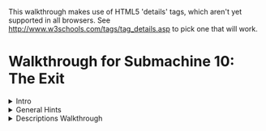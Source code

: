 This walkthrough makes use of HTML5 'details' tags, which aren't yet supported in all browsers. See http://www.w3schools.com/tags/tag_details.asp to pick one that will work.


Walkthrough for Submachine 10: The Exit
=======================================
<details><summary>Intro</summary>
Welcome to the final "Submachine" game! The series has spanned 10 episodes in as many years. The creator, Mateusz Skutnik, has finished up with the best art and longest trek so far. I've enjoyed the series greatly, so I wanted to put some work into a good walkthrough for others. Prior experience with Submachine in not necessary, but there are many references to previous games for those who want to look back.

The game world consists of 8 major areas, each of which has a portal back to a section of a previous Submachine game. The graphic style is that of the original, but updates were made so that they'd be appropriate to the new game. Most of the game play involves clicking switches, collecting items, and finding out where to put them.

There are a few parts to this walkthrough. I try to have progressive hints throughout, so that you can figure out as much as possible on your own. Also, each successive part is more detail oriented, so you can look for high level hints in the "Hints" section, detailed directions, you'll need to check out the "Efficiency" section.

"Explanations Walkthrough" leads you to clues to what you need before finding those items. It's a lot of back and forth, but hopefully you will understand what's going on. "Efficiency Walkthrough" is designed around subgoals for accessing the ending. Items are collected and used at convenient times with no explanation about what they are.

"Secrets" contains info for getting the ten small red balls that are used to access extra text just before finishing the game. Items used solely to acquire secrets are mostly ignored by the main walkthroughs, except under special spoiler tags.

I label areas mainly by their teleporter coordinates. So, '101' means first and third buttons depressed before activating teleporter. I also use a 'P' to mean through the powered portal. So '110P' means the area from the beginning of Sub 6: The Edge.

Remember that the game is designed so that you can't get stuck. No matter what you've done, what you have, or where you are, you can still reach the ending! (And you can still get all the secrets!)

Enjoy!
</details>
<details><summary>General Hints</summary>
- You're not stuck.
- Really, you're not stuck. The ending is reachable from any situation.
- The secrets are also reachable from any situation.
- If an item came from a device, it probably goes into a similar device.
- Mechanisms with little red and green lights need to be activated elsewhere.
- Pick up everything. There are no useless items.
- There are a few useless mechanisms.
- Most mechanisms have visual clues for how to activate them. Like missing pieces.
- If a mechanism stops working, you don't need it any more.
- Some obvious items are for non-obvious secrets. Progress is better than completion.
- There are some things you'll understand early, but can't be solved until much later.
- All ten secrets are small red balls. Some are hidden in "plain sight".
</details>
<details><summary>Descriptions Walkthrough</summary>
This takes you through the game, pointing out clues. It's more commentary than directions, so it's good if you want vague hints, or want to read about a previous section to see if you missed an obscured clue. The back story is left out, but you're led to in-game papers that describe it. Secrets are dealt with as if they were normal game items, but more vague and left out of the spoiler hints. This walkthrough is set up as if it's telling the protagonist's story. Read the Efficiency Walkthrough section if you need clearer guidance.

This is written as if we have everything we need to pass each obstacle. The player will have to jump back and forth between areas to actually reach the area in the next paragraph. Read about what you see, for subtle hints about what to do next. Spoiler hints will say where to go, but not what to do there or the best order to do anything.

Progressive spoilers: character of the game, descriptions and clues, search locations

1. <details><summary>Chapter 1: Where Am I?</summary>
  The first part of the game is simple and linear. Explore a bit, click to collect items, and use them where you can. Don't miss the 'Backpack' early on, you have limited inventory space! Figure out how the game works. Pass though rooms and portals. Find the teleporter to finish this part.
  1. <details><summary>Docks</summary>
    - We start off on an unstable platform with stone floating around. This seems to be a technologically mixed area that plaques call the Northern Garden docks. There are four labeled 'docks'. There's a ship anchored (literally) to one of the docks, but we can't see it. There's a ladder, but all it has is a glowing orb at the top. It seems small enough to grab. A hole in the ground leads to a machine that doesn't do anything, but does have a hole for something. Pieces of the wall are floating around. They seem to be centered on something. There's a building blocking our path. The circular device nearby looks like it might be useful.
    - <details><summary>Hint</summary>
      - Put the Light Sphere in the circular device to gain access to the building.</details></details>
  2. <details><summary>Control Room</summary>
    - This is a modest building that seems in disrepair. There are some levers upstairs labeled like the docks. What dock was the ship at? There's a backpack by a chair that looks useful. The stairway doesn't go anywhere. What breaks up support beams but leaves them floating? There's a vending machine in the corner. It seems to require an id card. Maybe there's one on the ship?
    - <details><summary>Hint</summary>
      - Click the lever marked '3' to move the ladder to the ship.</details></details>
  3. <details><summary>Ship</summary>
    - We can reach what seems to be a space ship, but it still needs power. Luckily, there's ship number card by the entrance, and those cables go right into the machine we saw.
    - <details><summary>Hint</summary>
      Take the Id to the vending machine, insert it to get a Bottle Fuse, take it outside to the machine in the hole. Insert it and press the button.</details>
    - The ship is so old that there's mold everywhere! It's interesting to look at, but probably doesn't do anything anymore. Maybe there's some scrap to collect on board. We found the bridge, but the security is still in place, and we don't have a captain's ID badge, or whatever goes in the other slot. There's a hatch missing a handle, maybe that's still around somewhere.
    - <details><summary>Hint</summary>
      - The Door Valve is on the other side of the ship. Insert it into the hatch and click to open it.</details></details>
  4. <details><summary>Old House</summary>
    - We found a karma portal like the ones in previous Submachine games. They'll probably take us to many unusual places. This place seems like an old house. The way is blocked a bit, but nothing too difficult to handle. There's a hole in the floor with a little red ball at the bottom. Looks like something valuable, but we can't reach it. Even if we found a long stick to reach, it's so far down that grabbing it would be a problem. There's some strange equipment around. One large capsule has lights on it and a panel that might open, but it won't and the device seems inactive. The nearby door is shut and not opening. There's another unusual device on a lower level, but it seems to be missing some parts. All the statues are facing some brick structure that seems subtly out of place with the house. It must be important.</details></details>
2. <details><summary>Chapter 2: Grand Tour</summary>
  Now that you have access to a teleporter, there are many worlds to explore. Go from place to place collecting and using items. About half of them are used in the area you found them in, the rest go through the teleporter. Use the powered portals to get to areas from previous Submachine games. You'll finish this part of the game when you gather all the pieces to activate the powered portal in the first area.
  1. <details><summary>001 The Pyramid</summary>
    - There's a bunch of ancient Egyptian stuff around, but the pyramid walls look like copper. There's a couple of geared devises on walls, but neither is complete. There's a totem with Hieroglyphics on it, and there are some papers around with the same symbols. A box on an upper level has the same symbol as the totem, but it doesn't seem to do anything. There are a couple of jackal heads that teleport us between them, which is odd because there are ladders that reach them both. There's also an odd gray stone device with buttons, attached to a socket. There's nothing around that fits in, though.
    - <details><summary>Hint</summary>
      - The last hieroglyph page is in 111. The Karma Vile for the stone device is in 110P. You get the first Cog Wheel from the box when the totem is set up properly. The other 3 are in 001P, 101P, and 011. </details>
    - The ladders both drop down into compartments below. There's a glowing portal down one, and a glowing device down the other. They look useful. 
    </details>
  2. <details><summary>010 The Excavation</summary>
    - Looks like a work site, but the drill is busted. It's turned off and there's a handle in what looks like red sand. It appears to be solid. There's sand on the other side too, but it doesn't fill the hole. There's a machine that seems to open a hatch somewhere. There's a glowing Range Confirmator that may need power.
    - <details><summary>Hint</summary>
      - Get the handle and put it on the drill. Open the handles and pull both levers to activate it.</details>
    The drill must have already done its work, because there is equipment down its hole. One of the Range Confirmators is in a socket with a green light. There are two other sockets with red lights. There are two airlocks, but one is missing a handle. We can get past the other one. There's a closed hatch and a bar that looks like a handle.
    - <details><summary>Hint</summary>
      - Open the other airlock with the handle, place both Confirmators in the sockets and activate the machine to open the hatch</details>
    - There's a piece of paper with a some kind of rune on it here, and a large portal beyond the hatch.</details></details>
3. and more...

more
----
        <details>
        <summary>011 Shiva</summary>
            <p>This place consists of three large metal spheres, connected by a large pipe. The pipe is busted open and we can climb inside. Unfortunately, there are security fields blocking access to two of the spheres. We can enter the third, which has some kind of rotating device. Activating it changes some of its lights from red to green and vise versa, but anything but the original position puts up a security gate to that we can't leave. We can go all the way around the largest sphere and enter through a hatch. It seems to be a computer interface. There are a lot of green lights around. What could those be?
            <details>
                Use a Insulator Cap found in 101P to block the exit security gate. We'll assume the that emergency protocol has also been activated. It's in 110P
                </details>
            <p>With the security gates partially deactivated we can enter all the spheres through the busted tube. The left sphere has a large portal in it. The right sphere now has a ladder visible that exits below. There's a copper Cog gear here.
            </details>
        <details>
        <summary>100 Royal Storage</summary>
            This place is full of old structures that seem to be held together by advanced technology. There are time and space anomalies all around, so movement doesn't always end up where we expect. There are signs naming five separate storage facilities. There's nothing else of interest here.
            <p>32/1 is all red brick inside. There doesn't seem to be any order to the rooms, and backtracking leads to new places rather than old ones. It would be easy to hide somthing in here. Luckily, the total number of rooms seems low. There are items scattered about, and two metal devices in walls. One seems to need completion, with oblong recesses in it. Another looks like a secure box we don't have access to.
            <details>
                Fill the first device with Karma Fuses to access the second.
                </details>
            <p>33/1 is very small. There are some items on the floor, and you see all of it before returning to the entrance.
            <p>33/2 is also very small. Every exit leads back to the entrance, except the ones at the entrance. There are some things on the floor, but the large portal seems to be the reason this vault exists. Unfortunately, it's not active. There are round sockets in the wall nearby. Maybe it construction wasn't completed.
            <details>
                Fill the corners with Loop Stabilizers to active the portal.
                </details>
            <p>33/3 has much more space inside, and has some kind of order to it. The left doors all lead to the same places, and the same is true for the other doors and ladders. Backtracking to previous rooms is somewhat possible. There are a lot of devises on the walls! Most of them have red and green indicators and labels, though there is one dial with labels from all the other devices, and one with multiple red lights with a panel that might open. There's also a large capsule here that looks similar to the one near the first teleporter. Far from the entrance, there's a paper with some history about an escapee. Maybe there's hope of escaping?
            <details>
                Activate each device after setting the dial to its label. 
                </details>
            </details>
            <p>33/4 is also large, but as long as we don't go too far and end up at the entrance, we can backtrack through any rooms we visit. There are items lying around and a paper on the wall with a strange symbol on it. There are three devices on walls. One of them has two indicator lights on it.
            <details>
                Activate the two devices and then collect an item from the one with lights.
                </details>
        <details>
        <summary>101 Cliff Side</summary>
            <p>There's not much here. There's an older stone statue of an ox that's missing some pieces, a paper with some strange message about multiple dimensions, and a piston. The piston activates a ladder that leads to an upper ledge. The piston there is missing, though, so we can't reach higher. There's a big spherical machine that is missing something according to the pedestal nearby. There's a metal piece that's almost fallen off the ledge, but it doesn't fit in the machine.
            <details>
                The Stone Grapes are in 011P and 001. The other ox statue is in 110. The Ladder Piston is in the ship near the start of the game. The Data Tape is in 001P.
                </details>
            <p>Even with the machine satisfied, it doesn't seem to do anything useful. It only says that it's finished was it was doing. Maybe those cables are communicating with some other machine? The upper ledge has paper with a strange symbol on it. And a large portal.
            </details>
        <details>
        <summary>110 Murtaugh's Lab</summary>
            <p>This place is huge! It also seems to be falling apart, like the docks, there are paths that lead to empty space and broken walls floating about. There's a machine on the far wall with a socked for some large device. There are three doors around the teleporter.
            <p>The left room is the most broken up, and things are scattered around the floor. There's a paper on the wall. Someone may have been studying the strange behavior.
            <p>The center room was poorly barricaded, probably because of some fancy equipment in it and its back room. There's a large capsule here like the one near the first teleporter. There's also a magnifying glass that doesn't have an experiment running. We could use it if needed without disturbing anything. There are skulls on tables and in drawers. Why would anyone want to look at skulls?
            <p>The third door just leads to three more! The left one has an out-of-place old stone statue of an ox, and a box with mostly small things around it. The center door leads to a large portal. It's got a number of smaller devices connected to it with wires. Half of them have green lights and hold a metal thing like the ones lying around the floors here. The other half are empty with red lights. The right door contains a large version on an experiment. The experimenter seems to have found a way to repair broken walls!
            <details>
                Fill the portal devices with Vector Finders. 3 are here, the others are in 101 and 100.
                </details>
            </details>
        <details>
        <summary>111 The Monastery</summary>
            <p>If there were monks here once, they lived a spartan life. Most interesting things look like they came from elsewhere. There's a paper with what looks like hieroglyphics on it. There's a metal bar near a statue. There's a large capsule like the one near the first teleporter. There's some electric device, that could be a sender or receiver. There's a large portal that looks like it belongs here, strangely enough, but it's not active. There's also a circular stand like the one used to gain access to the control room to power the ship. Too bad we can't remove the Light Sphere from there.
            <details>
                Use a Light Sphere from 101P or 100P to get an item that powers the portal. 
                </details>
            </details>
        <p>'Sub' Areas
        <details>
        <summary>001P Submachine 5: The Root</summary>
            <p>We no longer have the metal keys to use the local teleporter, and it looks damaged by the karma portal anyway, so we're stuck in this area. The Coil we placed back then seems to have exploded, leaving a Light Sphere. There's a gear in the tub that looks out of place. We can move some panels from the wall to reveal a handle we didn't notice before. There's a ladder that leads to a socket in the wall. Opening the panel reveals that it's empty. Perhaps there's another one somewhere so we know what kind of thing plugs in.
            <details>
                Get a Root Finder from 101P to collect an item from below.
                </details>
            </details>
        <details>
        <summary>010P Submachine 4: The Lab</summary>
            <p>We've been on this roof before, but the ladder is broken, so we can't get to the familiar areas. There's a force field blocking the path, but it's controlled from our side. That's pretty sloppy security, or there's something inside that's important enough to stay there. There's a Light Sphere set up to get us into a new section of the lab. There's a page on the wall, something about time travel. There's a metal Ladder Step nearby, but there's no way it would fit the wooden ladder outside. There's another security device set up, this one is actually keeping us out. Maybe it's as sloppy as the one outside and we can trick it somehow.
            <details>
                There's a Chip with security codes hidden in 011P, but you'll need to head to 110 to actually get at it.
                </details>
            <p>Past the security is a workbench with a tank of karma like the one from the other lab. This one is set up to dispense it. Maybe if we had an appropriate container we could use it to do the miracles we saw in the other lab?
            <details>
                The container is in 000, and the miracle works, so it's a late-game item.
                </details>
            </details>
        <details>
        <summary>011P Submachine 7: The Core</summary>
            <p>This is the large shrine we visited before, but it seems to have aged quite a bit. The telescopes that haven't fallen apart still point to the same locations, but the electrical equipment is broken down an full of stones. There are floating blocks outside; this place may be damaged by the same thing that damaged others. The entrance we used last time is completely gone. Looks like someone visited at one point, but there's nothing left of them now but a suit and a skull. There's a large machine in one room that looks like the one on the cliff. The pedestal has the same message on it as well. There's a note left behind saying someone will be back here eventually. Hope that wasn't them in the suit.
            <details>
                Satisfying the machine at 101 will provide an item here.
                </details>
            </details>
        <details>
        <summary>100P Submachine 3: The Loop</summary>
            <p>This was the place we were stuck doing puzzles for what seemed like forever. The rooms aren't stable like before, though. They're randomized like in another vault. There are so many rooms, it's hard to reach a location. There are two valve enclosures with four positions each, but one valve is missing. There are two receiver bells with dials that need activation before they'll turn. All four of these items are labeled. There's a devise with all those labels on it, with similar bells, and columns with lights that might move. There's a grid of some kind of material, with the corners of the grid missing. There's a device that seems to be ripped out and has wires dangling. Finally, there's a mount with two lights, presumably where the reward for this puzzle is kept.
            <details>
                The missing valve is in the basement past the back door of 000. It might still be locked at this point. Use the valves to line up the lights with a bell, then turn the dial of the corresponding bell. Repeat. Grab the reward. More hints are in the Efficiency Walkthrough, but this is a long difficult puzzle, so don't get discouraged.
                </details>
            </details>
        <details>
        <summary>101P Submachine 8: The Plan</summary>
            <p>This is a small section of a world visited not long before. The Coil is still there powering the dimensional locater, but the ladder is missing. We no longer have the controller that let us jump between worlds. Luckily, someone has set up a light sphere crown to get us into the pod without it.
            <details>
                There's a Light Sphere below and the other is in 001P.
                </details>
            <p>Some of the equipment has been removed from the pod, but they left a Cog above and didn't open the hatch after unlocking it. We've seen some Ladder Steps around, maybe if we get enough we can reach the area below us for the first time.
            <details>
                The 3 Steps are in 111, 010P, and 110P.
                </details>
            <p>We made it down the ladder! There is a Light Sphere here, along with instructions for setting up the crown above. There is a little round device in a computer socket that isn't doing anything but make blue light. Maybe it will be of more use elsewhere. 
            </details>
        <details>
        <summary>110P Submachine 6: The Edge</summary>
            <p>This the the place we were dropped off to die when we couldn't pass a security check. The teleporter looks worse than before, and pieces of wall have fallen down, revealing an entrance we never say before. Too bad there's no valve on that hatch. There's some new equipment set up, some sockets, what could those have been for? Around the corner, there's a paper with a strange symbol on the wall. The path beyond seems to have broken off. The vents are rusted enough to remove the covers and enter.
            <details>
                There's a fuse for the socket in the lighthouse. The valve is in one of the vents.
                </details>
            <p>There's a security system on through the left vent, but all the green balls needed to disable it are there. There are some items on pedestals (or fallen off), those must be important. There's also a large capsule like the one near the first teleporter.
            <p>The right vent has a four-way split with a machine controlling where to go, but it's blocked, so we can only go up. There's another one of those robot storage devices that seem to be everywhere. This one has something glowing in it. 
            The valve nearby is locked just like the entry machine is.
            <details>
                The Block Remover Tool is in the other vent. Use it on the center of the machine, unlocking it and the valves.
                </details>
            <p>The valves control which two exits are open at any time. There are a few items around that could be useful, including the Hatch Valve for the hatch outside. Beyond the hatch is another security point like the one in the vent, but this one is missing the Plasma Charges that unlock it. We'll have to find those.
            <details>
                There's a Charge in each vent, and the other in in 011.
                </details>
            </details>
            <p>Beyond the security point is a monitor and a door labeled S3C. The monitor is for activating an evacuation protocol, but it doesn't open the door. It's a computer, so it's probably connected to somewhere else. Perhaps there's a way out available now.
            <details>
                The protocol is for 011. The door is opened in the ship at the beginning of the game.
                </details>
            <p>It's like a treasure vault in here! There are nearly a dozen security stops, which lead to info about this place. We had a few of the little red balls that access it all. We should look for others. 
        <details>
        <summary>111P Submachine 9: The Temple</summary>
            <p>We just came from here but it looks like a lot of time has past. There's a lot more red 'sand' everywhere, and the only accessible plaque is broken. It covers up most of the places we knew about. Finding an item in this would be like finding an needle in a haystack. There is one place to go, past a hole in the stairway where it looks like someone set up a dimensional locater. Too bad we don't have the control device, but it's broken anyway. There's a wire to some holding cylinder. If we can power it we might salvage something from this trip.
            <details>
                The Coil is in 101P
                </details>
            </details>
    </details>
    <details><summary>Chapter 3: Down the Rabbit Hole and Back</summary>
        <p>This part of the game is again more linear, with a little backtracking. Explore the oldest sections of Submachine games in order to open up the rest of the options. Don't be afraid when the exit disappears on you. You'll find another way out to end this part of the game.
        <details>
        <summary>000P Submachine 2: The Lighthouse</summary>
            <p>This place was the real beginning of journey through the Submachine. Now it's so full of this red stuff that we can't go very far. There's a Light Sphere where the wisdom crystal was once. But it was taken, so the light is a mystery. The box with all the wires seems to have blown a fuse or something, since one of the levers is inactive. The path up is blocked, but there's a light crown around to get us to the other side of the room. The ladder won't extend, one of the wires is broken. There's a little box like the one in the lab nearby. There's also a transmitter hooked up to a grid of strange symbols, like the ones we've found on paper.
            <details>
                Enter the 4 runes into the transmitter. The papers are at 010, 100, 101P, and 110P. The receiver is at 111. Use the item to fix the wire, and pull the lever on the box to extend the ladder
                </details>
            </details>
        <details>
        <summary>Submachine 1: The Basement</summary>
            <p>Ah, the original Submachine game console. There's a note about the lab stuff nearby, but the game is where we first noticed something was different. And there's a karma portal here. Maybe we can here from somewhere else originally? Through the portal is a setup like at the end of the game, but it's all real... and fake! It's a bunch of paintings that make it look like we've reached the outside. The path circles a tower, but part of it is broken up with more floating walls. There's an elevator here. Looking out from it the paintings seem real. Well, real enough for a game. This is the ending of Submachine, and we're retracing our steps back through it. Maybe it was all real after all?
            <p>Well, these red rooms are new, but the elevator disappeared from under the same symbol it appeared under back then. There seem to be unsolved problems here. Levers and stones and switches. It's still like a game setup, everything nearby just needs to be rearranged properly, and maybe we'll get to the portal behind the glass. The raised bed doesn't seem all that necessary, though.
            <details>
                The stone goes on the scale, the stone gets turned to match the mark on the other one, the switches need to be flipped, and all 4 levers can be collected and inserted into their spots around the glass.
                </details>
            <p>Now this is familiar! All the puzzles here are just as we left them, but more broken apart and moldy. It must have been real after all! Well, lets collect all the items from before, maybe they'll be useful outside. There's a portal where the original exit was. The wisdom crystal is missing of course, but there's another Light Sphere in its place. Maybe they 'grow back' after a long enough time? Continuing to retrace our steps leads us back to the old house. Did we come from here originally?
            </details>
    </details>
    <details><summary>Chapter 4: Cleaning Up the Mess</summary>
        <p>This part of the game is about traveling around, dealing with all the unfinished business you've noticed along the way. Find a way to reconstruct damaged sections of the world. Collect and use all the secrets now. Reach the giant bulb at the top of the lighthouse to move on to the last part.
        <details>
        <summary>Find a tool</summary>
            <p>We're back at the house, and have access to every location and portal. Are there any mysteries we couldn't deal with before that we can now? How about the large capsule right here by the door?
            <details>
                Use the 4 Fuses from the basement to activate the 4 capsules. They're in 100, 110, 110P and 111.
                </details>
            <p>There's an Empty Karma Stabilizer inside. Perhaps we should fill it with karma?
            <details>
                The karma tank is in 010P.
                </details> 
            </details>
        <details>
        <summary>Perform the miracles</summary>
            <p>Leaving the lab, we see that the roof tiles dislodged by proximity to the karma portal are reacting to the Stabiliser. Using the Stabiliser on them actually fixes the broken roof! How many other places did we come across that had broken, floating pieces?
            <details>
                at least 11 ;-) (but one was the roof you just fixed, and two can't be fixed)
                </details>
            <p>There were so many places to go! Mostly there were Tiles to collect. There was a pathway with a message about a sentient machine, a box of junk that looked interesting, and more! The one in the basement was really confusing, The submachine game seems like a real place, but the portal took us to some electronic world. Were we really in the game? This last place has a door that seems to be unlocked by placing Tiles above it. Let's see if we have all 4.
            <details>
                The tiles are in repaired karma portals in 000, 000P, 110, docks.
                </details>
            </details>
    </details>
    <details><summary>Chapter 5: Leaving the Submachine</summary>
        <p>Almost done! The karma doorway leads to the top of the lighthouse. The items in the there are used to acquire the pieces of the final mechanism. It's not very hard either. Just don't activate it if you want to try to get all the secrets. You have to start over from the beginning once you see the ending.
        <details>
        <summary>Enter the Lighthouse (Submachine 2)</summary>
            Past the doorway is a steel room with a note about entering the Submachine, and what looks like a security system. There are two fuse sockets that may need to be filled.
            <details>
                The Fuses are in 011P and 100P
                </details>
            <p>The ladder leads to the lighthouse. There's another note about a sentient machine. The large lamp we powered back then is still active! Too bad it didn't take us out of the submachine then. Better not try again that way. Since it didn't work, we might as well take these items nearby.
            <details>
                The large lamp still leads back into the loop like it did before!
                </details>
            </details>
        <details>
        <summary>Leave the Submachine for good</summary>
            <p>With the ID we can get further into the ship. It turns out it was just an observation deck, but there's some equipment up here. There's also a note about the lamp turning off. Will someone be expecting us? 
            <p>We have a Portable Light Crown and the Light Sphere that activates it. Now all we need is a place to set it up. There was a note about needing something else as well. Maybe whatever that is will be the last clue to making this work.
            <details>
                The note was in 101P, get the Converter in 110P. Set it all up in the lighthouse.
                </details>
            </details>
        <details>
        <summary>Enjoy the Ending!</summary>
            <p>They are Murtaugh and Elizabeth. They are the people the notes have been written by or about for the entire Submachine series. See the karma arm? This game would have been much easier with one of those!
            </details>
        </details>
    </details>
<details><summary>Efficiency Walkthrough</summary>
    <p>Here you'll find what I think is a really efficient path through the game. It's not the common path, but I've left directions in each goal for getting the stuff you've missed if you're not following along. It's divided into milestones and steps. If you don't know what to do, check which milestones you've completed and take a look under the next one you haven't.
    <p>Progressive spoilers: strategy, steps broken down, solutions and pointers
    <details>
    <summary>Reach the Teleporter</summary>
        <p>Look around and do a bunch of obvious stuff. You can ignore the Backpack if you're following this walkthrough, but you may want it just in case. You'll eventually find a red and white mechanism with three buttons in a row and one underneath. That's the teleporter. The top three set the location and the bottom one activates it, sending you to another, different-looking teleporter. You're at 000 currently.
        <details>
        <summary>Step-by-step</summary>
            - There's a Light Sphere at the top of the ladder
            - Use it to access the building. 
            - Use the levers to move the ladder to the ship.
                <details>
                    Third from the left goes down, rest stay up
                    </details>
            - Get the Ship ID Number and use it to get a Bottle Fuse.
            - Power up the ship and enter.
            - Get the Door Valve and Ladder Piston from the ship.
                <details>
                    From entrance, Valve is left then up all the way, Piston is right all the way and up, then left
                    </details>
            - Use the Door Valve to exit the ship
                <details>
                    Exit door is right from the Piston
                    </details>
            - Click through obstacles to reach the teleporter.
            </details>
        <details>
        <summary>Secrets</summary>
            None accessible now
            </details> 
        </details>
    <details>
    <summary>Activate the '110' Powered Portal</summary>
        <p>For this we need 5 Vector Finders, but 3 are in 110 in rooms near the portal. We need to teleport to two places to get them before heading to the portal. For efficiency, we should take a Plasma Charge with us, found in a fourth teleport location, and well hidden. You can get all of these items without needing any others.
        <details>
        <summary>Step-by-step</summary>
            - Visit 100, get the Vector Finder, it's somewhere left of the teleporter
                <details>
                    Enter the storage vault, there's only one left of the teleporter. The doors lead to 5 random rooms, so keep clicking until you see a metal object in front. Get it and click doors until you see the vault arms, signifying the exit.
                    </details>
            - Visit 101, get the Vector Finder, it's nearby
                <details>
                    Use the Piston to call the ladder. Take it up one screen, the Vector Finder is a metal object on the edge of that ledge.
                    </details>
            - Visit 011, get the Plasma Charge, it's a small green sphere
                <details>
                    Follow the ladders all the way around the spheres. Enter the large one at the hatch and go to the left of the massive computer. One of the glowing green things is the Plasma Charge.
                    </details>
            - Visit 110, three rooms have Vector Finders, one has the portal
                <details>
                    Enter the door left of the teleporter, the Vector Finder is down the stairs. Enter the door right of the teleporter, the Vector finder is past obstacles, down a hallway, and inside a desk. Enter the door further right of the teleporter, to see three more doors. The Vector Finder is in the right room and the portal is in the center room.
                    </details>
            - Activate the Portal
                <details>
                    With the Vector Finders selected, click each socket with a red light to insert the Vector Finder. The portal will glow blue.
                    </details>
            </details>
        <details>
        <summary>Secrets</summary>
            <p>Secret 1 is in the vault, you'll be back later, so no pressure. An item for accessing the secret room is here.
            </details>
        </details>
    <details>
    <summary>Complete the Ladder</summary>
        <p>For this we need 3 Ladder Steps, each in a different teleport location. One is, as you've guessed, behind the portal we just activated. While we're there, we'll save ourselves a trip by getting a rune and activating Shiva's emergency exit protocol. The second Step is a quick grab like the Vector Finders, but we'll collect a paper with a hint while we're there. The third Step will take some work, since we need to gain access to the powered portal to reach it. 
        <details>
        <summary>Step-by-step</summary>
            - Enter the portal at 110, find the crawl vents and rune paper.
                <details>
                    Go left, click to open, left again for rune
                    </details>
            - Enter the left vent, then the right, collecting everything
                <details>
                    Both vents only have a few rooms. The left one is easy, collect the Plasma Charge, click to deactivate the security grid, and collect the Block Removal Tool. The right one needs the Removal Tool to get the center mechanism working, then there's a wheel in rooms to rotate it. Click once when going through, 3 times when going back. Collect the Plasma Charge in the first room, Ladder Step in the second, and Hatch Valve and Karma Vial in the third.
                    </details>
            - Enter the Hatch right of the portal, activate Shiva's emergency protocol
                <details>
                    It's high up on the wall. Connect the Hatch Valve and open it. Inside, place the three Plasma Charges in the box and click the screen to deactivate the barrier. If you're missing a Charge, get it from 011. Click the large screen and click the protocol toggle to change it.
                    </details>
            - Visit 111, collect the Ladder Step and paper with Hieroglyphics
                <details>
                    Step is far right of teleporter, paper is far left.
                    </details>
            - Visit 010, activate the drill
                <details>
                    At the far left of the teleporter is a handle, connect it to the drill and open both handles. Pull the lever you just passed, then come back and pull the handled cord to activate the drill
                    </details>
            - Grab items underground and use them there to find the portal
                <details>
                    Enter the hole right of the teleporter, collect the Range Confirmator. Enter the drill hole, place the Confirmator in one of the sockets. Get the Air Lock Handle in the bottom right and use it to open the Lock at the bottom left. Get the other Confirmator and the rune paper behind it.
                    Place the Confirmator in the other socket. Activate the hatch in the other hole, then return to the hatch to find the portal beneath.
                    </details>
            - Enter the portal, collect the Ladder Step
                <details>
                    Grab the Canister powering the portal blocking your path and proceed inside the building. The Ladder Step is down the stairs and to the left.
                    </details>
            - Visit 101 again, grab the rune paper, enter the portal, finish the Ladder
                <details>
                    Go up to the second ledge this time. If you don't have the Ladder Piston set up, get it from the Ship and set it up. There's a rune paper at the top, then the portal. The ladder is just left of the portal, use the Steps to complete it.
                    </details>
            </details>
        <details>
        <summary>Secrets</summary>
            <p>The Secret Vault is the door labeled S3C, but you can't get in yet
            </details>
        </details>
    <details>
    <summary>Acquire the Second Light Sphere</summary>
        <p>The first sphere is just beyond the ladder in 101P, but this is the 'harder' one to get. If you found the 'easy' one first, see 'Complete the Ladder' above to access this one. Use the Light Sphere to access the pod, and collect the other 4 items in this area. There are no more puzzles here. Avoid the paper. It has a hint for the end of the game, but it will fill an extra inventory slot so it's not worth it unless you're collecting them. After this area we'll grab the other Cog Wheel, and go collect the 'easy' Sphere. We waited so that we can complete that entire area, including past the portal, in one trip!
        <details>
        <summary>Step-by-step</summary>
            - Collect 4 items in 101P
                <details>
                    There's a Root Finder left of the ladder. Use the Light Sphere to access the pod. There's a Cap in the hatch and a Cog up above. The Coil is next to the portal out.
                    </details>
            - Visit 011, the route has changed, and there's a Cog Wheel nearby
                <details>
                    Enter the busted tube and head into the lower sphere. Use the Insulator Cap on the mechanism to avoid getting locked in. Head into the large sphere and take the ladder down to get the Cog Wheel. If there's no ladder, activate it in 110P. If you don't have the Plasma Charge you need, it's at the left of this large sphere. The instructions are in 'Complete the Ladder' above.
                    </details>
            - Visit 001, reach the portal
                <details>
                    You should already have the Cog you need, but you'll need the other one in a minute so lets get it. There's a totem right of the teleporter. Go up twice to find the hint papers for it. They are Hieroglyphics and repeated symbols show you how to line up the papers. If you don't have the third one already, you can get it from 111, but it would be easier now to just try all the options for the last symbol. The box up and to the left will be open if all the symbols are correct. Collect the large Cog Wheel and use it in the nearby mechanism to lower the ladder. There are two, but the Cog only fits in the correct one. Follow the ladder down to reach the portal.
                    </details>
            - Collect 3 items past the portal, including the Light Sphere
                <details>
                    The Light Sphere is visible, and the small Cog Wheel is in the tub. 
                    Clear the metal plates on the far right to access another portal. Use the Root Path Finder (described above) to reach the Data Tape.
                    </details>
            - Finish up the area by collecting the last 2 items
                <details>
                    Exit the portal and use the Cogs (described above) in the other mechanism. Head down to the jackal head and click until it brings you to the other one. There's a ladder down to a Portal Charge, and a device that takes the Karma Vial and gives a Stone Grape when the third button from the top is clicked. If you don't have the Karma Vial, get it from the tunnels left of 110P. Use the Jackal to get back to the teleporter.
                    </details>
            </details>
        <details>
        <summary>Secrets</summary>
            Nothing here
            </details>
        </details>
    <details>
    <summary>Activate the '000' Powered Portal</summary>
        <p>By now you've seen most of the areas, and we'll see most of the rest for this objective. The goal is to make use of your items to get 3 Portal Stabilisers and a Portal Charge. We have to visit one of two locations twice to finish up, so we'll pick the one that's quicker. Depending on how you used the first Light Sphere, you may have different items, so the first step is to use the second Sphere to get caught up.
        <details>
        <summary>Step-by-step</summary>
            - If you haven't yet, use the Light Sphere at 101P, then finish 001
                <details>
                    This is described above in 'Acquire the Second Light Sphere'. The end result should be: Insulator Cap, Coil, Portal Charge, Stone Grape, Data Tape
                    </details>
            - Use the other Sphere in 111, get the Portal Stabiliser in 111P
                <details>
                    You can use the Sphere down the right ladder. You get a Glyph that powers the portal. There's only one thing to do in 111P, go left and up the stairs to plug in the Coil and find the Stabiliser at the end of the wire.
                    </details>
            - Quick stop at 101 to drop off the Data Tape
                <details>
                    That big computer on the ledge needs it
                    </details>
            - Visit 011P, get Stabiliser, Grape, and Skull
                <details>
                    If you can't get there, use the Insulator Cap in the lower sphere to enter the left sphere. There's a Grape Stone in the box on the floor, a Skull in one of the rooms, and a Stabiliser in another.
                    </details>
            - Quick stop at 101 to drop off 2 Grape Stones
                <details>
                    The ox statue to the left needs completion
                    </details>
            - Visit 110 to get the Stabiliser, drop off Canister
                <details>
                    Go right from the teleporter. The door left of the portal door has the Stabiliser. Left from the teleporter is a socket for the Plasma Canister. Take the short detour if you're collecting secrets, it will save an inventory space.
                    </details>
            - Activate the 000 Portal
                <details>
                    Actually, don't do it yet. Save the trip and start the next walkthrough section to get the clue first. It's a big milestone so it deserved to be written here... You have all the items, so head right and down from the teleporter to reach the portal. Plug in the 3 Stabilizers and Portal Charge, then press the lever to activate the portal.
                    </details>
            </details>
        <details>
        <summary>Secrets</summary>
            <p>Secret 2 is in the tomb. Secret 3 is in the shrine, you'll be back there later. Secret 6 is in the box in the lab, but you can't get it yet.
            </details>
        </details>
    <details>
    <summary>Open the Back Door to '000'</summary>
        <p>The puzzles here are mostly local, so enter the portal and keep pressing forward. There's a place to backtrack at the beginning, so we'll get the last rune paper first to minimize that. There are a bunch of items to get just before reaching the door, so it's best to get them now.
        <details>
        <summary>Step-by-step</summary>
            - Visit 100 to get the last rune paper
                <details>
                    Far right of the teleporter there's a ladder up to 33/4. Enter and go right until you see the rune paper on the wall. Go right again to return to the entrance so you can leave. There are puzzles here, but now is not the time to do them. You should have 4 rune papers now. The others are in 101, 110P, and 010.
                    </details>
            - Activate the transmitter in the basement
                <details>
                    The portal from 000 is right and down from the teleporter. Head down to get a Light Sphere, then up to use it. Left of the path past that is where you enter the runes. Each input has a different set of runes, so click until you see one that's on your papers. Like the temple totem, nothing will happen here when you set all the runes. Now we backtrack and find the receiver.
                    </details>
            - Reach the elevator
                <details>
                    The rune receiver is in 111, down the ladder left of the teleporter. Take the fork and return to the blocked path. Use it to complete the wire, then head around to the box near the area entrance. Flip the switch to lower the ladder. Head back to the ladder. Use the portal below and head left to the elevator.
                    </details>
            - Solve the red room puzzles
                <details>
                    Click elevator buttons to reach the red rooms. The puzzles here are all self-contained. Move back and forth between rooms, flipping switches, grabbing items and using them. You'll finish by releasing the glass covering a portal out.
                        <details>
                            You need 4 Levers. One is on the ground. One is accessed by pressing both switches, then retrieving it from the upper right room. For the third, take the Stone Weight from the lower right and put it on the platform in the lower left. Finally, check the notch in the stone wheels. Move the one to line up with the other, and take the Lever from device just left of the exit. Put all the Levers around the exit to access the portal. An efficient path is: right, all down, all up, all left, exit.
                            </details>
                    </details>
            - Grab some stuff on your way back
                <details>
                    This is a reminiscing area, with no puzzles left to solve. Go down, left and grab the four white fuses. Then up, left, up to the portal. Before you go, you should get the Valve just left of the portal, and the Light Sphere right and all the way up from the portal.
                    </details>
            - Remove the beam from the door to reach 000
            </details>
        <details>
        <summary>Secrets</summary>
            <p>An item for Secret 10 is near the rune paper, but we don't need it yet and will be back later. Secret 5 is in the box just off the path, but you have to complete this section to get it. Secret 4 is here, you have to backtrack to the red rooms. Items needed for Secrets 4, 5, 6, and 7 are in the yellow rooms.
            </details>
        </details>
    <details>
    <summary>Fill the Stabiliser with Karma</summary>
        <p>Now we can satisfy the large capsules that we've seen around the place. That will get us a Stabiliser, which we can then fill to make it useful. The idea is straight forward, but it's a major milestone that involves searching back through places we've been.
        <details>
        <summary>Step-by-step</summary>
            - If you missed them, get the 4 Fuses and Skull
                <details>
                    The fuses are in the yellow rooms through the back door in 000, the Skull is from 011P
                    </details>
            - Visit 111, place fuse
                <details>
                    It's down the ladder left of the teleporter
                    </details>
            - Visit 100 33/3, place fuse
                <details>
                    Second storage room right of the teleporter. Go right once from the entrance, place the fuse and return the way you came. Again, there are puzzles here, but we'll get to them later.
                    </details>
            - Visit 110, place fuse, get Chip
                <details>
                    The large capsule is through the door right of the teleporter and down the hall. On the other side of that room is a magnifying glass you can use to examine the Skull.
                    </details>
            - Visit 110P, place fuse
                <details>
                    Go through the left crawl vent and alternate right and up until you reach the large capsule.
                    </details>
            - Return to 000, collect Empty Karma Stabiliser
                <details>
                    It's by the door left of the teleporter.
                    </details>
            - Visit 010P, fill Stabiliser 
                <details>
                    There's a security point in the lower level. Move the pedestal with a click and place the Explorer's Chip on it. Click the scanner to proceed. Put the Stabiliser on the lab equipment and turn the dial on the tank to fill it.
                    </details>
            </details>
        <details>
        <summary>Secrets</summary>
            This is a good time to get Secret 6 from the lab.
            </details>
        </details>
    <details>
    <summary>Enter the Lighthouse</summary>
        <p>The Stabiliser allows us to enter many new (small) areas. We need to collect 4 Tiles from them, and 2 Plasma Coils. We finally solve the puzzles in the Royal Storage, unless they've been completed along the way.
        <details>
        <summary>Step-by-step</summary>
            - Visit 100, activate portal
                <details>
                    Explore the vaults looking for Loop Stabilisers and Karma Fuses. They're all 'loops', so doors may not lead where you expect. Start on the right of the teleporter. Down the ladder you can get one of each item pretty easily. The next vault has a Fuse at the right and the portal on the left of the entrance. The next vault has a puzzle to get an item. Set a switch, then activate the corresponding mechanism. Repeat until you get the Stabiliser. The upper vault is hardest to navigate. Solve the puzzle by clicking two different levers, and a panel with a Stabiliser will open. A Fuse is on the ground. Head left of the teleporter to the other vault. Find a Fuse on the ground and use all 4 in a mechanism. Click to activate. Find the Stabiliser in an opened panel. Head right of the teleporter to the first vault. Enter and place the Stabilisers around the portal.
                    <details>
                    <summary>If you're really stuck</summary>
                        33/3:
                            Enter, Left, Dial to '1', Up, Set Device,  Left, Dial to '2', Right, Right, Right, Set Device, Right, Left, Dial to '3', Down, Set Device, Left, Dial to glyph, Down, Down, Get item, Down, Exit.
                        33/4:
                            Enter, Left, Left, Get item, Up, Set Device, Right, Right, Right, Down, Set Device, Up, Left, Get Item, Left, Exit.
                        </details>
                    </details>
            - Visit 100P, get Plasma Coil
                <details>
                    This is the most difficult and annoying puzzle in the game. There are 10 rooms that you reach randomly with each exit click. There are two dials to turn that need to be activated by certain configurations of two Valves, one of which needs to be placed from the inventory. It's all coordinated visually by a device with two small lights on two labeled columns and two labeled transmitter horns. Horns correspond with dials and columns correspond with valves. Set the valves so that the two lights are even with a horn, forming an electric arc. Turn the dial for that horn, which should be lit up. Repeat. Find the panel that should now have two green lights on it. Click to get the Plasma Coil. Find the entrance and get out.
                    <details>
                    <summary>If you don't even want to try</summary>
                        This only works if you start with the left light on top and the right light on bottom like how the puzzle starts off. Turn the 'left' (with turnstile symbol pointing left) valve 1 time, turn the 'right' valve 2 times. Activate the dial of the glowing receiver. Turn the 'left' valve 1 time, turn the 'right' valve 3 times. Activate the dial of the glowing receiver. Pick up the item. Find the exit. 
                        </details>
                    </details>
            - Visit 110, get Tile D
                <details>
                    Left of the teleporter is a socket for the Plasma Canister. Use it to access a broken karma portal. Fix it with the Karma Stabiliser. Enter to find Tile D.
                    </details>
            - Visit 011P, get Plasma Coil
                <details>
                    To the right of the shrine is a broken passage. Fix it with the Karma Stabiliser, enter the portal and collect the Coil.
                    </details>
            - Visit 000, get Tile C
                <details>
                    To the right of the teleporter is a broken wall. Fix it with the Karma Stabiliser to access Tile C
                    </details>
            - Visit 000P, get Tile B
                <details>
                    Head through the area to the karma portal. Head right to some broken bits in the air. Fix them with the Karma Stabiliser to access Tile B. You'll have to exit the way you came, since the elevator is gone.
                    </details>
            - Return to docks, get Tile A, enter Lighthouse
                <details>
                    Exit the ship. The wall near the Light Sphere is broken. Fix it with the Karma Stabiliser to access Tile A. Enter the building, go up then take the stairs down. They're broken, but you can fix them. Insert each Tile to enter the door. Insert each Coil and click the screen to call the ladder. Enter the vent and climb the ladder to reach the lighthouse.
                    </details>
            </details>
        <details>
        <summary>Secrets</summary>
            <p>Secret 1 is in a vault. An item for Secret 10 is in a vault, but you may need to get it on the way out to if you're worried about inventory space. Secret 7 is in the loop. Secret 8 is in the lab, as is the other item for Secret 10. Secret 10 is now reachable. Secret 5 is on the way to Tile B. Secret 9 is at the docks.
            </details>
        </details>
    <details>
    <summary>Exit the Lighthouse</summary>
        <p>There are three items needed to exit, and one you should have by now. The two items to the left and right of the large bulb in the lighthouse can each be traded for one of the others. Put them together in the right place and it's all over. Don't activate them if you want to collect secrets. Once you see the ending you have to start the game over.
        <details>
        <summary>Step-by-step</summary>
            - Get the Portable Light Crown from the ship
                <details>
                    The top of the ship is up from the three way pipe. Insert the Id Card and climb the ladder to get the Crown.
                    </details>
            - Visit 110P, get the Portable Light Crown Holder
                <details>
                    Right of the teleporter are a couple of fuse sockets. Insert the Fuse in one and take the Holder from the other.
                    </details>
            - If you don't have it yet, get the last Light Sphere
                <details>
                    It's in the yellow rooms through the back door of 000
                    </details>
            - Return to the lighthouse to see the ending
                <details>
                    Go back to the docks and under the building to the lighthouse. Insert the Holder in the fuse socket, the Crown in the Holder, and the Sphere in the Crown. Click to complete the game and see the ending.
                    </details>
            </details>
        <details>
        <summary>Secrets</summary>
            Visit the secret vault when you're nearby. You can use all the secret balls to reveal history messages, and a final 'Thank You' from creator Mateusz Skutnik
            </details>
        </details>
    </details>
<details><summary>Secrets</summary>
    <p>Generally in order of accessibility
    <p>Progressive spoilers: hint title, area and needed items, detail 
    <details>
    <summary>Secret 1<summary>
        Storage Vault
        <details>
            110 32/1 Nothing needed
            <details>
                The secret is on the wall by the upper right light in the room with the mechanism you open to get an item. Click the dot that's redder than the rest of the wall.
                </details>
            </details>
        </details>
    <details>
    <summary>Secret 2</summary>
        Tomb
        <details>
            111P Nothing needed
            <details>
                The secret is in a big pile of sand right of the entry point into the tomb. Click the oddly colored highlight to get it.
                </details>
            </details>
        </details>
    <details>
    <summary>Secret 3</summary>
        Telescope
        <details>
            011P Nothing needed
            <details>
                Collect two parts of a telescope from rooms in the shrine and assemble them on a mount in another room. Look through the telescope to release the secret.
                </details>
            </details>
        </details>
    <details>
    <summary>Secret 4</summary>
        Sleeping Spoon
        <details>
            000 Red area, after completing powered portal
            <details>
                Take the Spoon back to the previous area from where you found it and place it on the raised bed. The little door will open revealing a secret.
                </details>
            </details>
        </details>
    <details>
    <summary>Secret 5</summary>
        Basement Box
        <details>
            000P, with Pearl
            <details>
                Get a Pearl from what looks like a faceless upright clock in the area behind the locked door. Put it in the box just off the main route through the powered portal.
                </details>
            </details>
        </details>
    <details>
    <summary>Secret 6</summary>
        Lab Box
        <details>
            110, with Pearl
            <details>
                Get a Pearl from what looks like a faceless upright clock in the area behind the locked door of 000. Put it in the box through the left door of the three at the right of 110.
                </details>
            </details>
        </details>
    <details>
    <summary>Secret 7</summary>
        Loop
        <details>
            100P, with 4 Stone Cubes
            <details>
                Get four stone cubes from the floor of a room past the locked door in 000. Travel through the loop until you see a grid with missing corners. Place a cube in each corner. Travel through the loop until you see the backing of the grid, with a secret available.
                </details>
            </details>
        </details>
    <details>
    <summary>Secret 8</summary>
        Pillars
        <details>
            110, with Karma Stabiliser
            <details>
                At the far right of the area are some broken pillars. Repair them with the stabiliser to access the secret.
                </details>
            </details>
        </details>
    <details>
    <summary>Secret 9</summary>
        Entry
        <details>
            000 Docks, with Karma Stabiliser
            <details>
                Return to the place of your entry to the game, far left of the Docks. Repair the wall to access a karma portal to a little place with a secret.
                </details>
            </details>
        </details>
    <details>
    <summary>Secret 10</summary>
        First Sight
        <details>
            000, with Long Stick and Metal Spring
            <details>
                The first is the last! Enter 100 33/4 (top right vault) and go right three times to find a long stick. Go to 110, left along the bridge made using the Plasma Canister. Repair the wall and enter the portal to find a box with a spring inside. Combine the stick and spring by clicking one on the other. Use the stick on the visible secret in the hole to retrieve it.
                </details>
            </details>
        </details>
    <details>
    <summary>Secret Vault</summary>
        Battery
        <details>
            110P, Battery
            <details>
                Gain access to the vault door during normal game progression. (Find a Hatch Valve in the tunnels to the left of the entry to 110P. Use it on the hatch to the far right of the entry. Enter, and disable the force field with three plasma charges found in the tunnels and 011.) Find a Triple A Battery on the floor under the stairs in 110. At 000 Docks, place the battery in the slot in the ship near the captain's id reader. This opens the door to the secrets vault, at 110P
                </details>
            </details>
        </details>
</details>

Thanks:
-------
- JayIsGames - For hosting and informing me of this game
- JayIsGames commenter lordofdark - For reference maps and loop info
- Other commenters - For the secrets I missed
- Creator Mateusz Skutnik - For years of great service to gamers



